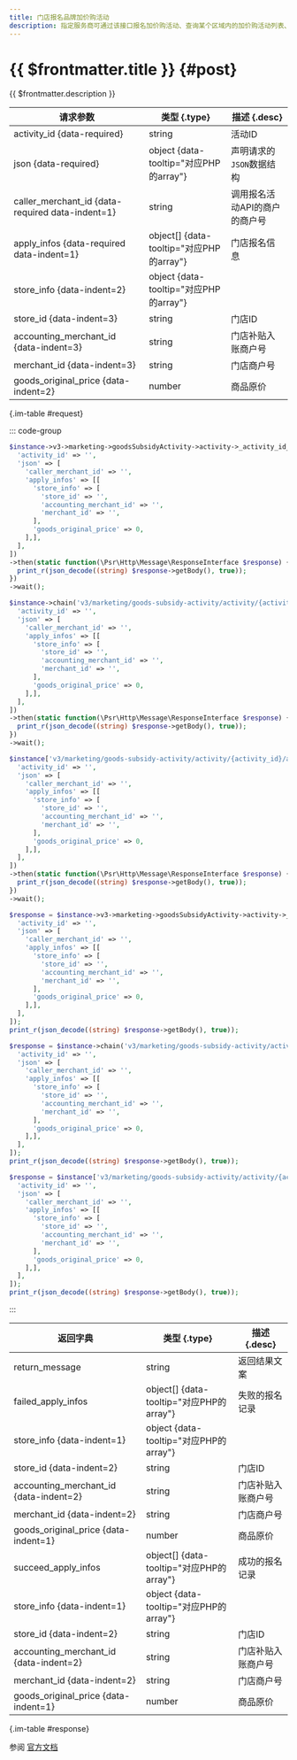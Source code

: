 ```yaml
---
title: 门店报名品牌加价购活动
description: 指定服务商可通过该接口报名加价购活动、查询某个区域内的加价购活动列表、锁定加价活动购资格以及解锁加价购活动资格。
---
```


# {{ $frontmatter.title }} {#post}

{{ $frontmatter.description }}

| 请求参数 | 类型 {.type} | 描述 {.desc}
| --- | --- | ---
| activity_id {data-required} | string | 活动ID
| json {data-required} | object {data-tooltip="对应PHP的array"} | 声明请求的`JSON`数据结构
| caller_merchant_id {data-required data-indent=1} | string | 调用报名活动API的商户的商户号
| apply_infos {data-required data-indent=1} | object[] {data-tooltip="对应PHP的array"} | 门店报名信息
| store_info {data-indent=2} | object {data-tooltip="对应PHP的array"} | 
| store_id {data-indent=3} | string | 门店ID
| accounting_merchant_id {data-indent=3} | string | 门店补贴入账商户号
| merchant_id {data-indent=3} | string | 门店商户号
| goods_original_price {data-indent=2} | number | 商品原价

{.im-table #request}

::: code-group

```php [异步纯链式]
$instance->v3->marketing->goodsSubsidyActivity->activity->_activity_id_->apply->postAsync([
  'activity_id' => '',
  'json' => [
    'caller_merchant_id' => '',
    'apply_infos' => [[
      'store_info' => [
        'store_id' => '',
        'accounting_merchant_id' => '',
        'merchant_id' => '',
      ],
      'goods_original_price' => 0,
    ],],
  ],
])
->then(static function(\Psr\Http\Message\ResponseInterface $response) {
  print_r(json_decode((string) $response->getBody(), true));
})
->wait();
```

```php [异步声明式]
$instance->chain('v3/marketing/goods-subsidy-activity/activity/{activity_id}/apply')->postAsync([
  'activity_id' => '',
  'json' => [
    'caller_merchant_id' => '',
    'apply_infos' => [[
      'store_info' => [
        'store_id' => '',
        'accounting_merchant_id' => '',
        'merchant_id' => '',
      ],
      'goods_original_price' => 0,
    ],],
  ],
])
->then(static function(\Psr\Http\Message\ResponseInterface $response) {
  print_r(json_decode((string) $response->getBody(), true));
})
->wait();
```

```php [异步属性式]
$instance['v3/marketing/goods-subsidy-activity/activity/{activity_id}/apply']->postAsync([
  'activity_id' => '',
  'json' => [
    'caller_merchant_id' => '',
    'apply_infos' => [[
      'store_info' => [
        'store_id' => '',
        'accounting_merchant_id' => '',
        'merchant_id' => '',
      ],
      'goods_original_price' => 0,
    ],],
  ],
])
->then(static function(\Psr\Http\Message\ResponseInterface $response) {
  print_r(json_decode((string) $response->getBody(), true));
})
->wait();
```

```php [同步纯链式]
$response = $instance->v3->marketing->goodsSubsidyActivity->activity->_activity_id_->apply->post([
  'activity_id' => '',
  'json' => [
    'caller_merchant_id' => '',
    'apply_infos' => [[
      'store_info' => [
        'store_id' => '',
        'accounting_merchant_id' => '',
        'merchant_id' => '',
      ],
      'goods_original_price' => 0,
    ],],
  ],
]);
print_r(json_decode((string) $response->getBody(), true));
```

```php [同步声明式]
$response = $instance->chain('v3/marketing/goods-subsidy-activity/activity/{activity_id}/apply')->post([
  'activity_id' => '',
  'json' => [
    'caller_merchant_id' => '',
    'apply_infos' => [[
      'store_info' => [
        'store_id' => '',
        'accounting_merchant_id' => '',
        'merchant_id' => '',
      ],
      'goods_original_price' => 0,
    ],],
  ],
]);
print_r(json_decode((string) $response->getBody(), true));
```

```php [同步属性式]
$response = $instance['v3/marketing/goods-subsidy-activity/activity/{activity_id}/apply']->post([
  'activity_id' => '',
  'json' => [
    'caller_merchant_id' => '',
    'apply_infos' => [[
      'store_info' => [
        'store_id' => '',
        'accounting_merchant_id' => '',
        'merchant_id' => '',
      ],
      'goods_original_price' => 0,
    ],],
  ],
]);
print_r(json_decode((string) $response->getBody(), true));
```

:::

| 返回字典 | 类型 {.type} | 描述 {.desc}
| --- | --- | ---
| return_message | string | 返回结果文案
| failed_apply_infos | object[] {data-tooltip="对应PHP的array"} | 失败的报名记录
| store_info {data-indent=1} | object {data-tooltip="对应PHP的array"} | 
| store_id {data-indent=2} | string | 门店ID
| accounting_merchant_id {data-indent=2} | string | 门店补贴入账商户号
| merchant_id {data-indent=2} | string | 门店商户号
| goods_original_price {data-indent=1} | number | 商品原价
| succeed_apply_infos | object[] {data-tooltip="对应PHP的array"} | 成功的报名记录
| store_info {data-indent=1} | object {data-tooltip="对应PHP的array"} | 
| store_id {data-indent=2} | string | 门店ID
| accounting_merchant_id {data-indent=2} | string | 门店补贴入账商户号
| merchant_id {data-indent=2} | string | 门店商户号
| goods_original_price {data-indent=1} | number | 商品原价

{.im-table #response}

参阅 [官方文档](https://pay.weixin.qq.com/docs/merchant/products/retail-store/introduction.html)
